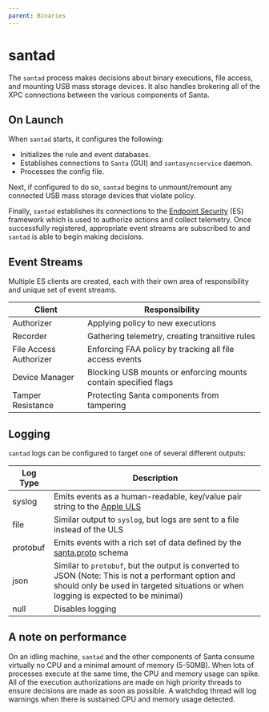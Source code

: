 ```yaml
---
parent: Binaries
---
```


# santad

The `santad` process makes decisions
about binary executions, file access, and mounting USB mass storage devices. It
also handles brokering all of the XPC connections between the various components
of Santa.

## On Launch

When `santad` starts, it configures the following:

*   Initializes the rule and event databases.
*   Establishes connections to `Santa` (GUI) and `santasyncservice` daemon.
*   Processes the config file.

Next, if configured to do so, `santad` begins to unmount/remount any connected
USB mass storage devices that violate policy.

Finally, `santad` establishes its connections to the
[Endpoint Security](https://developer.apple.com/documentation/endpointsecurity)
(ES) framework which is used to authorize actions and collect telemetry. Once
successfully registered, appropriate event streams are subscribed to and
`santad` is able to begin making decisions.

## Event Streams

Multiple ES clients are created, each with their own area of responsibility and
unique set of event streams.

| Client                 | Responsibility |
| ---------------------- | -------------- |
| Authorizer             | Applying policy to new executions |
| Recorder               | Gathering telemetry, creating transitive rules |
| File Access Authorizer | Enforcing FAA policy by tracking all file access events |
| Device Manager         | Blocking USB mounts or enforcing mounts contain specified flags |
| Tamper Resistance      | Protecting Santa components from tampering |

## Logging

`santad` logs can be configured to target one of several different outputs:

| Log Type | Description |
| ------   | ----------- |
| syslog   | Emits events as a human-readable, key/value pair string to the [Apple ULS](https://developer.apple.com/documentation/os/logging?language=objc) |
| file     | Similar output to `syslog`, but logs are sent to a file instead of the ULS |
| protobuf | Emits events with a rich set of data defined by the [santa.proto](https://github.com/google/santa/blob/main/Source/common/santa.proto) schema |
| json     | Similar to `protobuf`, but the output is converted to JSON (Note: This is not a performant option and should only be used in targeted situations or when logging is expected to be minimal) |
| null     | Disables logging |

## A note on performance

On an idling machine, `santad` and the other components of Santa consume
virtually no CPU and a minimal amount of memory (5-50MB). When lots of processes
execute at the same time, the CPU and memory usage can spike. All of the
execution authorizations are made on high priority threads to ensure decisions
are made as soon as possible. A watchdog thread will log warnings when there is
sustained CPU and memory usage detected.
